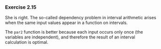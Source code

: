 ### Exercise 2.15
She is right. The so-called dependency problem in interval arithmetic arises when the same input values appear in a function on intervals.

The `par2` function is better because each input occurs only once (the variables are independent), and therefore the result of an interval calculation is optimal.

